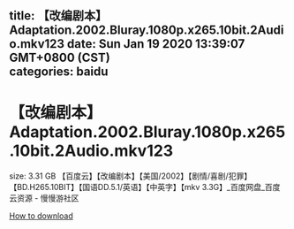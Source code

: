 
title: 【改编剧本】Adaptation.2002.Bluray.1080p.x265.10bit.2Audio.mkv123
date: Sun Jan 19 2020 13:39:07 GMT+0800 (CST)    
categories: baidu
---

# 【改编剧本】Adaptation.2002.Bluray.1080p.x265.10bit.2Audio.mkv123
size: 3.31 GB
 【百度云】【改编剧本】【美国/2002】【剧情/喜剧/犯罪】【BD.H265.10BIT】【国语DD.5.1/英语】【中英字】【mkv 3.3G】_百度网盘_百度云资源 - 慢慢游社区
 

[How to download](https://bpcam.bemobtrk.com/go/2ceec3aa-1ca2-46d6-b9ff-aaa5c184517c?jno=2994)
